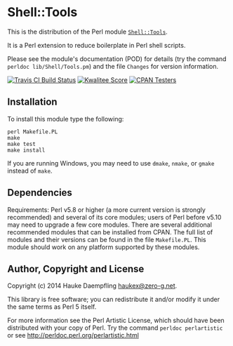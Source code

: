 Shell::Tools
============

This is the distribution of the Perl module
[`Shell::Tools`](https://metacpan.org/pod/Shell::Tools).

It is a Perl extension to reduce boilerplate in Perl shell scripts.

Please see the module's documentation (POD) for details
(try the command `perldoc lib/Shell/Tools.pm`)
and the file `Changes` for version information.

[![Travis CI Build Status](https://travis-ci.org/haukex/Shell-Tools.svg)](https://travis-ci.org/haukex/Shell-Tools)
[![Kwalitee Score](https://cpants.cpanauthors.org/dist/Shell-Tools.svg)](https://cpants.cpanauthors.org/dist/Shell-Tools)
[![CPAN Testers](https://badges.zero-g.net/cpantesters/Shell-Tools.svg)](http://matrix.cpantesters.org/?dist=Shell-Tools)

Installation
------------

To install this module type the following:

	perl Makefile.PL
	make
	make test
	make install

If you are running Windows, you may need to use `dmake`, `nmake`,
or `gmake` instead of `make`.

Dependencies
------------

Requirements: Perl v5.8 or higher (a more current version is strongly
recommended) and several of its core modules; users of Perl before v5.10
may need to upgrade a few core modules. There are several additional
recommended modules that can be installed from CPAN. The full list of
modules and their versions can be found in the file `Makefile.PL`.
This module should work on any platform supported by these modules.

Author, Copyright and License
-----------------------------

Copyright (c) 2014 Hauke Daempfling <haukex@zero-g.net>.

This library is free software; you can redistribute it and/or modify
it under the same terms as Perl 5 itself.

For more information see the Perl Artistic License,
which should have been distributed with your copy of Perl.
Try the command `perldoc perlartistic` or see
<http://perldoc.perl.org/perlartistic.html>

